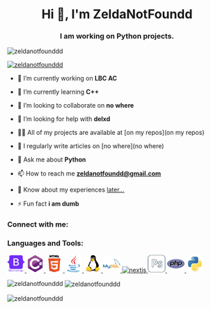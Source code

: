 <h1 align="center">Hi 👋, I'm ZeldaNotFoundd</h1>
<h3 align="center">I am working on Python projects.</h3>

<p align="left"> <img src="https://komarev.com/ghpvc/?username=zeldanotfounddd&label=Profile%20views&color=0e75b6&style=flat" alt="zeldanotfounddd" /> </p>

<p align="left"> <a href="https://github.com/ryo-ma/github-profile-trophy"><img src="https://github-profile-trophy.vercel.app/?username=zeldanotfounddd" alt="zeldanotfounddd" /></a> </p>

- 🔭 I’m currently working on **LBC AC**

- 🌱 I’m currently learning **C++**

- 👯 I’m looking to collaborate on **no where**

- 🤝 I’m looking for help with **delxd**

- 👨‍💻 All of my projects are available at [on my repos](on my repos)

- 📝 I regularly write articles on [no where](no where)

- 💬 Ask me about **Python**

- 📫 How to reach me **zeldanotfoundd@gmail.com**

- 📄 Know about my experiences [later...](later...)

- ⚡ Fun fact **i am dumb**

<h3 align="left">Connect with me:</h3>
<p align="left">
</p>

<h3 align="left">Languages and Tools:</h3>
<p align="left"> <a href="https://getbootstrap.com" target="_blank" rel="noreferrer"> <img src="https://raw.githubusercontent.com/devicons/devicon/master/icons/bootstrap/bootstrap-plain-wordmark.svg" alt="bootstrap" width="40" height="40"/> </a> <a href="https://www.w3schools.com/cs/" target="_blank" rel="noreferrer"> <img src="https://raw.githubusercontent.com/devicons/devicon/master/icons/csharp/csharp-original.svg" alt="csharp" width="40" height="40"/> </a> <a href="https://www.w3.org/html/" target="_blank" rel="noreferrer"> <img src="https://raw.githubusercontent.com/devicons/devicon/master/icons/html5/html5-original-wordmark.svg" alt="html5" width="40" height="40"/> </a> <a href="https://www.java.com" target="_blank" rel="noreferrer"> <img src="https://raw.githubusercontent.com/devicons/devicon/master/icons/java/java-original.svg" alt="java" width="40" height="40"/> </a> <a href="https://www.linux.org/" target="_blank" rel="noreferrer"> <img src="https://raw.githubusercontent.com/devicons/devicon/master/icons/linux/linux-original.svg" alt="linux" width="40" height="40"/> </a> <a href="https://www.mysql.com/" target="_blank" rel="noreferrer"> <img src="https://raw.githubusercontent.com/devicons/devicon/master/icons/mysql/mysql-original-wordmark.svg" alt="mysql" width="40" height="40"/> </a> <a href="https://nextjs.org/" target="_blank" rel="noreferrer"> <img src="https://cdn.worldvectorlogo.com/logos/nextjs-2.svg" alt="nextjs" width="40" height="40"/> </a> <a href="https://www.photoshop.com/en" target="_blank" rel="noreferrer"> <img src="https://raw.githubusercontent.com/devicons/devicon/master/icons/photoshop/photoshop-line.svg" alt="photoshop" width="40" height="40"/> </a> <a href="https://www.php.net" target="_blank" rel="noreferrer"> <img src="https://raw.githubusercontent.com/devicons/devicon/master/icons/php/php-original.svg" alt="php" width="40" height="40"/> </a> <a href="https://www.python.org" target="_blank" rel="noreferrer"> <img src="https://raw.githubusercontent.com/devicons/devicon/master/icons/python/python-original.svg" alt="python" width="40" height="40"/> </a> </p>

<p><img align="left" src="https://github-readme-stats.vercel.app/api/top-langs?username=zeldanotfounddd&show_icons=true&locale=en&layout=compact" alt="zeldanotfounddd" /></p>

<p>&nbsp;<img align="center" src="https://github-readme-stats.vercel.app/api?username=zeldanotfounddd&show_icons=true&locale=en" alt="zeldanotfounddd" /></p>

<p><img align="center" src="https://github-readme-streak-stats.herokuapp.com/?user=zeldanotfounddd&" alt="zeldanotfounddd" /></p>
